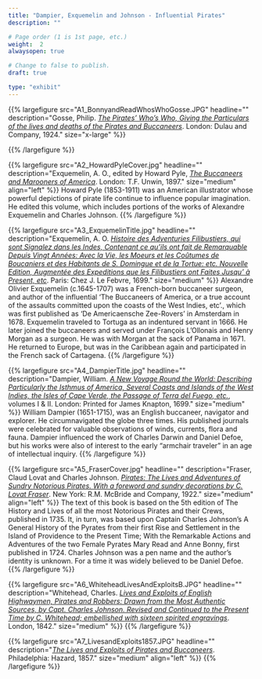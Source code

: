```yaml
---
title: "Dampier, Exquemelin and Johnson - Influential Pirates"
description: ""

# Page order (1 is 1st page, etc.)
weight:  2
alwaysopen: true

# Change to false to publish.
draft: true

type: "exhibit"
---
```


{{% largefigure src="A1_BonnyandReadWhosWhoGosse.JPG"
                headline=""
                description="Gosse, Philip. *[The Pirates’ Who’s Who, Giving the Particulars of the lives and deaths of the Pirates and Buccaneers](https://bc-primo.hosted.exlibrisgroup.com/primo-explore/fulldisplay?docid=ALMA-BC21319058110001021&context=L&vid=bclib_new&search_scope=bcl&tab=bcl_only&lang=en_US)*. London: Dulau and Company, 1924."
                size="x-large" %}}

{{% /largefigure %}}

{{% largefigure src="A2_HowardPyleCover.jpg"
                headline=""
                description="Exquemelin, A. O., edited by Howard Pyle, *[The Buccaneers and Marooners of America](https://bc-primo.hosted.exlibrisgroup.com/primo-explore/fulldisplay?docid=ALMA-BC21319036910001021&context=L&vid=bclib_new&search_scope=lib_BURNS&tab=bcl_only&lang=en_US)*. London: T.F. Unwin, 1897." 
                size="medium" align="left" %}}
Howard Pyle (1853-1911) was an American illustrator whose powerful depictions of pirate life continue to influence popular imagination. He edited this volume, which includes portions of the works of Alexandre Exquemelin and Charles Johnson.
{{% /largefigure %}}

{{% largefigure src="A3_ExquemelinTitle.jpg"
                headline=""
                description="Exquemelin, A. O. *[Histoire des Adventuries Filibustiers, qui sont Signalez dans les Indes, Contenant ce qu’ils ont fait de Remarquable Depuis Vingt Années: Avec la Vie, les Moeurs et les Coûtumes de Boucaniers et des Habitants de S. Domingue et de la Tortue: etc. Nouvelle Edition, Augmentée des Expeditions que les Filibustiers ont Faites Jusqu’ à Present, etc](https://bc-primo.hosted.exlibrisgroup.com/primo-explore/fulldisplay?docid=ALMA-BC21376052180001021&context=L&vid=bclib_new&search_scope=lib_BURNS&tab=bcl_only&lang=en_US)*. Paris: Chez J. Le Febvre, 1699."
                size="medium" %}}
Alexandre Olivier Exquemelin (c.1645-1707) was a French-born buccaneer surgeon, and author of the influential ‘The Buccaneers of America, or a true account of the assaults committed upon the coasts of the West Indies, etc’., which was first published as ‘De Americaensche Zee-Rovers’ in Amsterdam in 1678. Exquemelin traveled to Tortuga as an indentured servant in 1666. He later joined the buccaneers and served under François L’Ollonais and Henry Morgan as a surgeon. He was with Morgan at the sack of Panama in 1671. He returned to Europe, but was in the Caribbean again and participated in the French sack of Cartagena.
{{% /largefigure %}}

{{% largefigure src="A4_DampierTitle.jpg"
                headline=""
                description="Dampier, William. *[A New Voyage Round the World: Describing Particularly the Isthmus of America, Several Coasts and Islands of the West Indies, the Isles of Cape Verde, the Passage of Terra del Fuego, etc.](https://bc-primo.hosted.exlibrisgroup.com/primo-explore/fulldisplay?docid=ALMA-BC21319067470001021&context=L&vid=bclib_new&search_scope=lib_BURNS&tab=bcl_only&lang=en_US)*, volumes I & II. London: Printed for James Knapton, 1699."
                size="medium" %}}
William Dampier (1651-1715), was an English buccaneer, navigator and explorer. He circumnavigated the globe three times. His published journals were celebrated for valuable observations of winds, currents, flora and fauna. Dampier influenced the work of Charles Darwin and Daniel Defoe, but his works were also of interest to the early “armchair traveler” in an age of intellectual inquiry.
{{% /largefigure %}}

{{% largefigure src="A5_FraserCover.jpg"
                headline=""
                description="Fraser, Claud Lovat and Charles Johnson. *[Pirates: The Lives and Adventures of Sundry Notorious Pirates. With a foreword and sundry decorations by C. Lovat Fraser](https://bc-primo.hosted.exlibrisgroup.com/primo-explore/fulldisplay?docid=ALMA-BC21319036810001021&context=L&vid=bclib_new&search_scope=lib_BURNS&tab=bcl_only&lang=en_US)*. New York: R.M. McBride and Company, 1922."
                size="medium" align="left" %}}
The text of this book is based on the 5th edition of The History and Lives of all the most Notorious Pirates and their Crews, published in 1735. It, in turn, was based upon Captain Charles Johnson’s A General History of the Pyrates from their first Rise and Settlement in the Island of Providence to the Present Time; With the Remarkable Actions and Adventures of the two Female Pyrates Mary Read and Anne Bonny, first published in 1724. Charles Johnson was a pen name and the author’s identity is unknown. For a time it was widely believed to be Daniel Defoe.
{{% /largefigure %}}

{{% largefigure src="A6_WhiteheadLivesAndExploitsB.JPG"
                headline=""
                description="Whitehead, Charles. *[Lives and Exploits of English Highwaymen, Pirates and Robbers: Drawn from the Most Authentic Sources, by Capt. Charles Johnson. Revised and Continued to the Present Time by C. Whitehead; embellished with sixteen spirited engravings](https://bc-primo.hosted.exlibrisgroup.com/primo-explore/fulldisplay?docid=ALMA-BC21376065650001021&context=L&vid=bclib_new&search_scope=lib_BURNS&tab=bcl_only&lang=en_US)*. London, 1842."
                size="medium" %}}
{{% /largefigure %}}

{{% largefigure src="A7_LivesandExploits1857.JPG"
                headline=""
                description="*[The Lives and Exploits of Pirates and Buccaneers](https://bc-primo.hosted.exlibrisgroup.com/primo-explore/fulldisplay?docid=ALMA-BC21383946190001021&context=L&vid=bclib_new&search_scope=lib_BURNS&tab=bcl_only&lang=en_US)*. Philadelphia: Hazard, 1857."
                size="medium" align="left" %}}
{{% /largefigure %}}